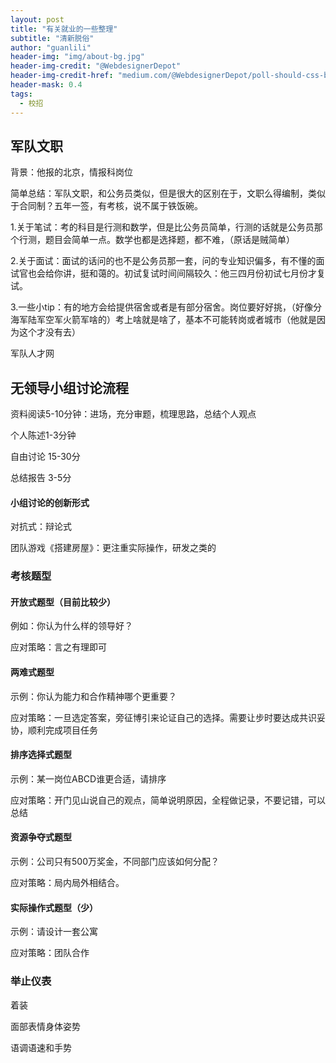 ```yaml
---
layout: post
title: "有关就业的一些整理"
subtitle: "清新脱俗"
author: "guanlili"
header-img: "img/about-bg.jpg"
header-img-credit: "@WebdesignerDepot"
header-img-credit-href: "medium.com/@WebdesignerDepot/poll-should-css-become-more-like-a-programming-language-c74eb26a4270"
header-mask: 0.4
tags:
  - 校招
---
```


## 军队文职

背景：他报的北京，情报科岗位

简单总结：军队文职，和公务员类似，但是很大的区别在于，文职么得编制，类似于合同制？五年一签，有考核，说不属于铁饭碗。

1.关于笔试：考的科目是行测和数学，但是比公务员简单，行测的话就是公务员那个行测，题目会简单一点。数学也都是选择题，都不难，（原话是贼简单）

2.关于面试：面试的话问的也不是公务员那一套，问的专业知识偏多，有不懂的面试官也会给你讲，挺和蔼的。初试复试时间间隔较久：他三四月份初试七月份才复试。

3.一些小tip：有的地方会给提供宿舍或者是有部分宿舍。岗位要好好挑，（好像分海军陆军空军火箭军啥的）考上啥就是啥了，基本不可能转岗或者城市（他就是因为这个才没有去）

军队人才网

## 无领导小组讨论流程

资料阅读5-10分钟：进场，充分审题，梳理思路，总结个人观点

个人陈述1-3分钟

自由讨论 15-30分

总结报告 3-5分

#### 小组讨论的创新形式

对抗式：辩论式

团队游戏《搭建房屋》：更注重实际操作，研发之类的

### 考核题型

#### 开放式题型（目前比较少）

例如：你认为什么样的领导好？

应对策略：言之有理即可

#### 两难式题型

示例：你认为能力和合作精神哪个更重要？

应对策略：一旦选定答案，旁征博引来论证自己的选择。需要让步时要达成共识妥协，顺利完成项目任务

#### 排序选择式题型

示例：某一岗位ABCD谁更合适，请排序

应对策略：开门见山说自己的观点，简单说明原因，全程做记录，不要记错，可以总结

#### 资源争夺式题型

示例：公司只有500万奖金，不同部门应该如何分配？

应对策略：局内局外相结合。

#### 实际操作式题型（少）

示例：请设计一套公寓

应对策略：团队合作

### 举止仪表

着装

面部表情身体姿势

语调语速和手势